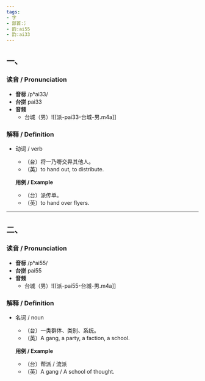 ```yaml
---
tags:
- 字
- 部首:氵
- 韵:ai55
- 韵:ai33
---
```


## 一、

### __读音__ / Pronunciation

- __音标__ /pʰai33/
- __台拼__ pai33
- __音频__
	- 台城（男）![[派-pai33-台城-男.m4a]]
### 解释 / Definition

- 动词 / verb
	- （台）将一乃嘢交畀其他人。
	- （英）to hand out, to distribute.

	**用例 / Example**
	
	- （台）派传单。
	- （英）to hand over flyers.

---

## 二、

### __读音__ / Pronunciation

- __音标__ /pʰai55/
- __台拼__ pai55
- __音频__
	- 台城（男）![[派-pai55-台城-男.m4a]]

### 解释 / Definition

- 名词 / noun
	- （台）一类群体、类别、系统。
	- （英）A gang, a party, a faction, a school.

	**用例 / Example**
	- （台）帮派 / 流派
	- （英）A gang / A school of thought.